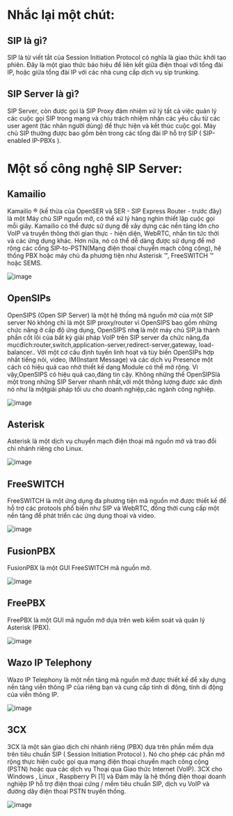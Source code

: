 # Nhắc lại một chút:

## SIP là gì?

SIP là từ viết tắt của Session Initiation Protocol có nghĩa là giao thức khởi tạo phiên. Đây là một giao thức báo hiệu để liên kết giữa điện thoại với tổng đài IP, hoặc giữa tổng đài IP với các nhà cung cấp dịch vụ sip trunking.

## SIP Server là gì?

SIP Server, còn được gọi là SIP Proxy đảm nhiệm xử lý tất cả việc quản lý các cuộc gọi SIP trong mạng và chịu trách nhiệm nhận các yêu cầu từ các user agent (tác nhân người dùng)
để thực hiện và kết thúc cuộc gọi. Máy chủ SIP thường được bao gồm bên trong các tổng đài IP hỗ trợ SIP ( SIP-enabled IP-PBXs ). 

# Một số công nghệ SIP Server:

## Kamailio

Kamailio ® (kế thừa của OpenSER và SER - SIP Express Router - trước đây) là một Máy chủ SIP nguồn mở, có thể xử lý hàng nghìn thiết lập cuộc gọi mỗi giây. 
Kamailio có thể được sử dụng để xây dựng các nền tảng lớn cho VoIP và truyền thông thời gian thực - hiện diện, WebRTC, nhắn tin tức thời và các ứng dụng khác. 
Hơn nữa, nó có thể dễ dàng được sử dụng để mở rộng các cổng SIP-to-PSTN(Mạng điện thoại chuyển mạch công cộng), hệ thống PBX hoặc máy chủ đa phương tiện như Asterisk ™, FreeSWITCH ™ hoặc SEMS.

![image](https://user-images.githubusercontent.com/55483458/142432883-5178ab6a-5daa-448a-b342-8a2f24a6e9de.png)


## OpenSIPs

OpenSIPS (Open SIP Server) là một hệ thống mã nguồn mở của một SIP server Nó không chỉ là một SIP proxy/router vì OpenSIPS bao gồm những chức năng ở cấp độ ứng dụng, 
OpenSIPS nhƣ là một máy chủ SIP,là thành phần cốt lõi của bất kỳ giải pháp VoIP trên SIP server đa chức năng,đa mụcđích:router,switch,application-server,redirect-server,gateway,
load-balancer.. Với một cơ cấu định tuyến linh hoạt và  tùy  biến  OpenSIPs hợp nhất tiếng nói, video, IM(Instant  Message) và các dịch vụ Presence một cách có hiệu quả cao nhờ thiết kế 
dạng Module có thể mở rộng. Vì vậy,OpenSIPS có hiệu quả cao,đáng  tin  cậy. Không những thế OpenSIPSlà  một trong những SIP Server nhanh nhất,với một thông lượng được xác định
nó như là mộtgiải pháp tối ưu cho doanh nghiệp,các ngành công nghiệp.

![image](https://user-images.githubusercontent.com/55483458/142432815-3cce71f5-05a5-4925-964a-533a26d77a3c.png)

## Asterisk

Asterisk là một dịch vụ chuyển mạch điện thoại mã nguồn mở và trao đổi chi nhánh riêng cho Linux.

![image](https://user-images.githubusercontent.com/55483458/142433655-8fd63ff2-1062-4165-8836-2ffe1db9e013.png)

## FreeSWITCH

FreeSWITCH là một ứng dụng đa phương tiện mã nguồn mở được thiết kế để hỗ trợ các protools phổ biến như SIP và WebRTC, đồng thời cung cấp một nền tảng để phát triển các ứng dụng thoại và video.

![image](https://user-images.githubusercontent.com/55483458/142433693-1fda1f06-7dae-43c5-a522-9c0915baf8d8.png)

## FusionPBX  

FusionPBX là một GUI FreeSWITCH mã nguồn mở.

![image](https://user-images.githubusercontent.com/55483458/142433764-1d4d4622-f434-4976-aa36-53002f0e8152.png)

## FreePBX

FreePBX là một GUI mã nguồn mở dựa trên web kiểm soát và quản lý Asterisk (PBX).

![image](https://user-images.githubusercontent.com/55483458/142433838-2a07bfed-dd71-42c6-8914-6a34ee654db0.png)

## Wazo IP Telephony

Wazo IP Telephony là một nền tảng mã nguồn mở được thiết kế để xây dựng nền tảng viễn thông IP của riêng bạn và cung cấp tính di động, tính di động của viễn thông IP.

![image](https://user-images.githubusercontent.com/55483458/142433900-d9337060-6f04-451b-a422-a02565318945.png)

## 3CX

3CX là một sàn giao dịch chi nhánh riêng (PBX) dựa trên phần mềm dựa trên tiêu chuẩn SIP ( Session Initiation Protocol ). 
Nó cho phép các phần mở rộng thực hiện cuộc gọi qua mạng điện thoại chuyển mạch công cộng (PSTN) hoặc qua các dịch vụ Thoại qua Giao thức Internet (VoIP). 3CX cho Windows , 
Linux , Raspberry Pi [1] và Đám mây là hệ thống điện thoại doanh nghiệp IP hỗ trợ điện thoại cứng / mềm tiêu chuẩn SIP, dịch vụ VoIP và đường dây điện thoại PSTN truyền thống.

![image](https://user-images.githubusercontent.com/55483458/142433934-e0b40d13-56f0-4ae6-9a77-cfe9066d20d7.png)



